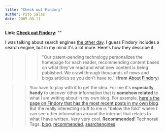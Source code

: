 ```yaml
---
title: "Check out Findory"
author: Pito Salas
date: 2005-08-11
---
```


**Link: [Check out Findory](None):** ""

I was talking about search engines [the other
day](</weblogs/archives/000805.html>). I guess Findory includes a search
engine, but in my mind it's a lot more. Here's how they describe it:

>>

>>> "Our patent-pending technology personalizes the homepage for each reader,
recommending content based on what they've read and what new content is being
published. We crawl through thousands of news and blogs articles so you don't
have to." (**from** [About Findory](<http://www.findory.com/company/>))

>>

>> You have to play with it to get the idea. For me it's **especially handy**
to uncover other information that is **somehow related** to what I am writing
about in my own blog.  For example, [here's the page on Findory that has the
most recent posts in my own
blog](<http://www.findory.com/source?source=Pito's%20Blog&ib=1>). But the
really interesting stuff to me is "below the fold" where I can see other
information around the internet that relates to what I have written.  Very
very cool. **Recommended**! Technorati Tags:
[blog](<http://technorati.com/tag/blog>),
[recommended](<http://technorati.com/tag/recommended>),
[searchengines](<http://technorati.com/tag/searchengines>)


